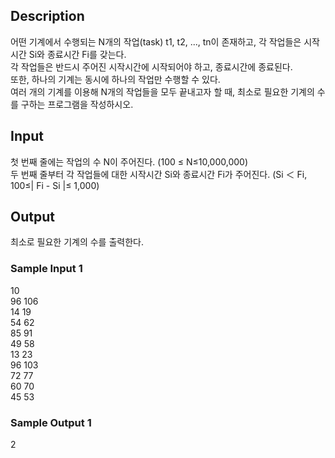 ## Description        

어떤 기계에서 수행되는 N개의 작업(task)  t1, t2, ..., tn이 존재하고, 각 작업들은 시작시간 Si와 종료시간 Fi를 갖는다.         
각 작업들은 반드시 주어진 시작시간에 시작되어야 하고, 종료시간에 종료된다.          
또한, 하나의 기계는 동시에 하나의 작업만 수행할 수 있다.         
여러 개의 기계를 이용해 N개의 작업들을 모두 끝내고자 할 때, 최소로 필요한 기계의 수를 구하는 프로그램을 작성하시오.           


## Input          
첫 번째 줄에는 작업의 수 N이 주어진다. (100 ≤ N≤10,000,000)        
두 번째 줄부터 각 작업들에 대한 시작시간 Si와 종료시간 Fi가 주어진다. (Si ＜ Fi,  100≤| Fi - Si |≤ 1,000)         


## Output           
최소로 필요한 기계의 수를 출력한다.        

### Sample Input 1      
10        
96 106      
14 19     
54 62     
85 91   
49 58     
13 23     
96 103      
72 77       
60 70     
45 53       

### Sample Output 1         
2
